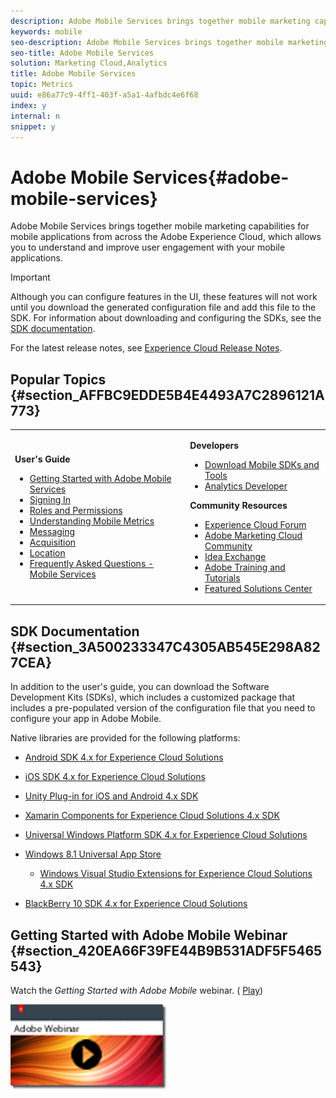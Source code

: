 ```yaml
---
description: Adobe Mobile Services brings together mobile marketing capabilities for mobile applications from across the Adobe Experience Cloud, which allows you to understand and improve user engagement with your mobile applications.
keywords: mobile
seo-description: Adobe Mobile Services brings together mobile marketing capabilities for mobile applications from across the Adobe Experience Cloud, which allows you to understand and improve user engagement with your mobile applications.
seo-title: Adobe Mobile Services
solution: Marketing Cloud,Analytics
title: Adobe Mobile Services
topic: Metrics
uuid: e86a77c9-4ff1-403f-a5a1-4afbdc4e6f68
index: y
internal: n
snippet: y
---
```


# Adobe Mobile Services{#adobe-mobile-services}

Adobe Mobile Services brings together mobile marketing capabilities for mobile applications from across the Adobe Experience Cloud, which allows you to understand and improve user engagement with your mobile applications.

>[!IMPORTANT]
>
>Although you can configure features in the UI, these features will not work until you download the generated configuration file and add this file to the SDK. For information about downloading and configuring the SDKs, see the [SDK documentation](home.md#section_3A500233347C4305AB545E298A827CEA).

For the latest release notes, see [Experience Cloud Release Notes](https://marketing.adobe.com/resources/help/en_US/whatsnew/).

## Popular Topics {#section_AFFBC9EDDE5B4E4493A7C2896121A773}

<table id="table_5E612F746A704FE095B809A013EE977F" class="simpletable"> 
 <tbody> 
  <tr> 
   <td colname="col1"> <p> <b>User's Guide</b> </p> <p> 
     <ul id="ul_47C012F6AB3E4B73BA357027F4D15369"> 
      <li id="li_04F023AE492D4C3A8BF58EB3B258F768"><a href="gs/gs.md#concept_8DD2F023CB9541ADB1BD7C51BCA9B6F7" format="dita" scope="local"> Getting Started with Adobe Mobile Services</a> </li> 
      <li id="li_172C7DBB7392455D9EF332C5A38044E8"> <a href="gs/gs-signin.md#concept_7C5CF11607B4441EBE22982E955D1D5E" format="dita" scope="local"> Signing In</a> </li> 
      <li id="li_57BFEE7430824A76923C7E62D35710DE"><a href="gs/c-mob-roles-and-permissions.md#concept_B1EC13F686F742D1AD7025C38F60A70D" format="dita" scope="local"> Roles and Permissions</a> </li> 
      <li id="li_40F2531C307B4BBA94274A8C45C7DA6D"><a href="gs/metrics/metrics.md#concept_E1B46EBFAF0147BDB408F47453757167" format="dita" scope="local"> Understanding Mobile Metrics</a> </li> 
      <li id="li_EF290A2271064E37992539FFCA030BBD"> <a href="in-app-messaging/in-app-messaging.md#concept_8690E9D940A74C8796CD4DF92DB32823" format="dita" scope="local"> Messaging</a> </li> 
      <li id="li_6AD6E99C8CEA46388F2708277B1A640A"> <a href="acquisition-main/acquisition-main.md#concept_542D3F9599614CB89ACF558683E9D34B" format="dita" scope="local"> Acquisition</a> </li> 
      <li id="li_8E8F921990004CC991B518459DC4B1CE"><a href="location/c-location-overview.md" format="dita" scope="local"> Location</a> </li> 
      <li id="li_E2B120D4ACEF41FAA8B9AF61294D94F3"> <a href="faq-mobile.md#concept_832BE5835E2A4EB7A5ECD8CE4BF4A61F" format="dita" scope="local"> Frequently Asked Questions - Mobile Services </a> </li> 
     </ul> </p> </td> 
   <td colname="col2"> <p> <b>Developers</b> </p> <p> 
     <ul id="ul_7BB21A4734964D80AD468B71C862E096"> 
      <li id="li_8E7ABDB69AF74BFF83FBB4DA494F0D43"> <a href="c-manage-app-settings/c-mob-confg-app/t-config-analytics/download-sdk.md#concept_8AE08373D5514852AF484747FCA2CFD2" format="dita" scope="local"> Download Mobile SDKs and Tools </a> </li> 
      <li id="li_090F693150834FF4BB7D3FAC1384D239"> <a href="https://marketing.adobe.com/resources/help/en_US/reference/developer.html" format="http" scope="external"> Analytics Developer</a> </li> 
     </ul> </p> <p> <b>Community Resources </b> </p> <p> 
     <ul id="ul_63581CB62311449C8D7AFC0E65F9687B"> 
      <li id="li_B4C17237E7CA47798A924690537C7D5E"> <a href="https://forums.adobe.com/community/experience-cloud" format="http" scope="external"> Experience Cloud Forum</a> </li> 
      <li id="li_06A00BF463E24B26BD38B622186DE5AD"> <a href="https://helpx.adobe.com/marketing-cloud.html?promoid=KAWSE" format="http" scope="external"> Adobe Marketing Cloud Community</a> </li> 
      <li id="li_D1BBBCDE74C7424E8EBDB21961ACB3A1"> <a href="https://forums.adobe.com/community/experience-cloud/analytics-cloud/analytics" scope="external" format="html"> Idea Exchange</a> </li> 
      <li id="li_9C28B12EE4A6403CAD26178110E93B81"> <a href="https://helpx.adobe.com/learning.html?promoid=KAUDK" scope="external" format="http"> Adobe Training and Tutorials</a> </li> 
      <li id="li_6F51E3167F884372831DA6527D17646B"> <a href="https://www.omniture.com/en/products/online_business_optimization" scope="external" format="html"> Featured Solutions Center</a> </li> 
     </ul> </p> </td> 
  </tr> 
 </tbody> 
</table>

## SDK Documentation {#section_3A500233347C4305AB545E298A827CEA}

In addition to the user's guide, you can download the Software Development Kits (SDKs), which includes a customized package that includes a pre-populated version of the configuration file that you need to configure your app in Adobe Mobile.

Native libraries are provided for the following platforms:

* [Android SDK 4.x for Experience Cloud Solutions](https://marketing.adobe.com/resources/help/en_US/mobile/android/) 
* [iOS SDK 4.x for Experience Cloud Solutions](https://marketing.adobe.com/resources/help/en_US/mobile/ios/) 
* [Unity Plug-in for iOS and Android 4.x SDK](https://marketing.adobe.com/resources/help/en_US/mobile/unity/) 
* [Xamarin Components for Experience Cloud Solutions 4.x SDK](https://marketing.adobe.com/resources/help/en_US/mobile/xamarin/) 
* [Universal Windows Platform SDK 4.x for Experience Cloud Solutions](https://marketing.adobe.com/resources/help/en_US/mobile/uwp/) 
* [Windows 8.1 Universal App Store](https://marketing.adobe.com/resources/help/en_US/mobile/winu/)

    * [Windows Visual Studio Extensions for Experience Cloud Solutions 4.x SDK](https://marketing.adobe.com/resources/help/en_US/mobile/winu/win_vse_4x.html)

* [BlackBerry 10 SDK 4.x for Experience Cloud Solutions](https://marketing.adobe.com/resources/help/en_US/mobile/bb/)

## Getting Started with Adobe Mobile Webinar {#section_420EA66F39FE44B9B531ADF5F5465543}

Watch the *Getting Started with Adobe Mobile* webinar. ( [Play](https://adobe.ly/PsxCFn))

[  ![](assets/webinar.png) ](https://adobe.ly/PsxCFn) 
